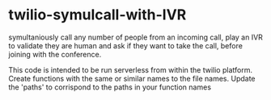# twilio-symulcall-with-IVR
symultaniously call any number of people from an incoming call, play an IVR to validate they are human and ask if they want to take the call, before joining with the conference.


This code is intended to be run serverless from within the twilio platform. Create functions with the same or similar names to the file names. Update the 'paths' to corrispond to the paths in your function names
